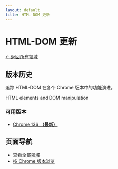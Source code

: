 ```yaml
---
layout: default
title: HTML-DOM 更新
---
```


# HTML-DOM 更新

[← 返回所有领域](../index-zh.html)

## 版本历史

追踪 HTML-DOM 在各个 Chrome 版本中的功能演进。

HTML elements and DOM manipulation

### 可用版本

- [Chrome 136 **（最新）**](./chrome-136-zh.html)

## 页面导航

- [查看全部领域](../index-zh.html)
- [按 Chrome 版本浏览](../../versions/index-zh.html)
